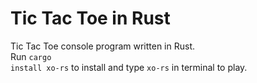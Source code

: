 # Tic Tac Toe in Rust
Tic Tac Toe console program written in Rust. <br>
Run <code>cargo install xo-rs</code> to install and type <code>xo-rs</code> in terminal to play.
